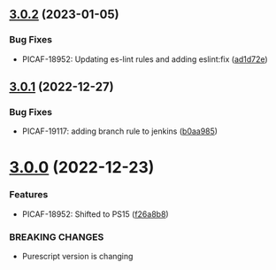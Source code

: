## [3.0.2](https://bitbucket.org/juspay/purescript-halogen-vdom/compare/v3.0.1...v3.0.2) (2023-01-05)


### Bug Fixes

* PICAF-18952: Updating es-lint rules and adding eslint:fix ([ad1d72e](https://bitbucket.org/juspay/purescript-halogen-vdom/commits/ad1d72e254c25928f66fc8f049669362dadce519))

## [3.0.1](https://bitbucket.org/juspay/purescript-halogen-vdom/compare/v3.0.0...v3.0.1) (2022-12-27)


### Bug Fixes

* PICAF-19117: adding branch rule to jenkins ([b0aa985](https://bitbucket.org/juspay/purescript-halogen-vdom/commits/b0aa98593d7e23d5e608ad11b90f42d6935f74b6))

# [3.0.0](https://bitbucket.org/juspay/purescript-halogen-vdom/compare/v2.0.1...v3.0.0) (2022-12-23)


### Features

* PICAF-18952: Shifted to PS15 ([f26a8b8](https://bitbucket.org/juspay/purescript-halogen-vdom/commits/f26a8b8274289ba00134378990597f05c3751aa3))


### BREAKING CHANGES

* Purescript version is changing

